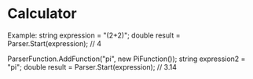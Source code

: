 # Calculator

Example:
string expression = "(2+2)"; 
double result = Parser.Start(expression); // 4

ParserFunction.AddFunction("pi", new PiFunction());
string expression2 = "pi"; 
double result = Parser.Start(expression); // 3.14